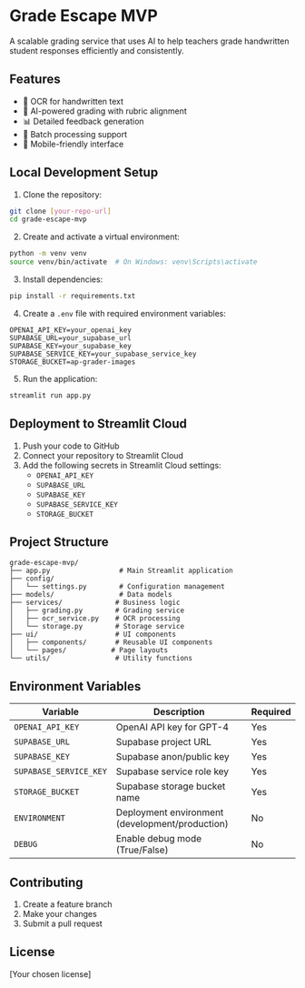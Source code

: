 # Grade Escape MVP

A scalable grading service that uses AI to help teachers grade handwritten student responses efficiently and consistently.

## Features

- 📝 OCR for handwritten text
- 🤖 AI-powered grading with rubric alignment
- 📊 Detailed feedback generation
- 🔄 Batch processing support
- 📱 Mobile-friendly interface

## Local Development Setup

1. Clone the repository:
```bash
git clone [your-repo-url]
cd grade-escape-mvp
```

2. Create and activate a virtual environment:
```bash
python -m venv venv
source venv/bin/activate  # On Windows: venv\Scripts\activate
```

3. Install dependencies:
```bash
pip install -r requirements.txt
```

4. Create a `.env` file with required environment variables:
```env
OPENAI_API_KEY=your_openai_key
SUPABASE_URL=your_supabase_url
SUPABASE_KEY=your_supabase_key
SUPABASE_SERVICE_KEY=your_supabase_service_key
STORAGE_BUCKET=ap-grader-images
```

5. Run the application:
```bash
streamlit run app.py
```

## Deployment to Streamlit Cloud

1. Push your code to GitHub
2. Connect your repository to Streamlit Cloud
3. Add the following secrets in Streamlit Cloud settings:
   - `OPENAI_API_KEY`
   - `SUPABASE_URL`
   - `SUPABASE_KEY`
   - `SUPABASE_SERVICE_KEY`
   - `STORAGE_BUCKET`

## Project Structure

```
grade-escape-mvp/
├── app.py                 # Main Streamlit application
├── config/               
│   └── settings.py        # Configuration management
├── models/                # Data models
├── services/             # Business logic
│   ├── grading.py        # Grading service
│   ├── ocr_service.py    # OCR processing
│   └── storage.py        # Storage service
├── ui/                   # UI components
│   ├── components/       # Reusable UI components
│   └── pages/           # Page layouts
└── utils/                # Utility functions
```

## Environment Variables

| Variable | Description | Required |
|----------|-------------|----------|
| `OPENAI_API_KEY` | OpenAI API key for GPT-4 | Yes |
| `SUPABASE_URL` | Supabase project URL | Yes |
| `SUPABASE_KEY` | Supabase anon/public key | Yes |
| `SUPABASE_SERVICE_KEY` | Supabase service role key | Yes |
| `STORAGE_BUCKET` | Supabase storage bucket name | Yes |
| `ENVIRONMENT` | Deployment environment (development/production) | No |
| `DEBUG` | Enable debug mode (True/False) | No |

## Contributing

1. Create a feature branch
2. Make your changes
3. Submit a pull request

## License

[Your chosen license]
